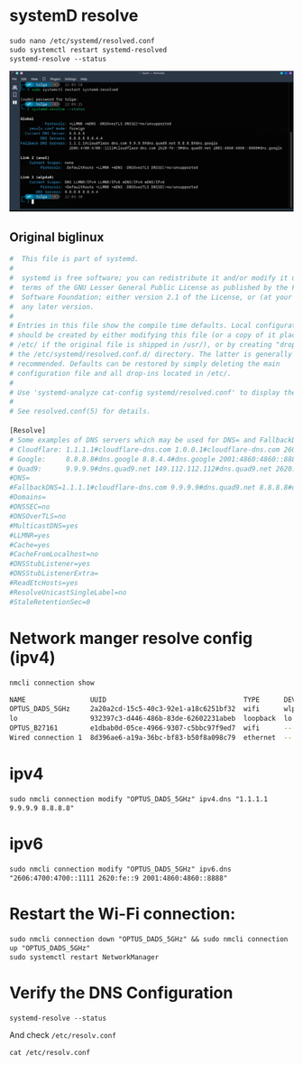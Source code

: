 # systemD resolve
    sudo nano /etc/systemd/resolved.conf
    sudo systemctl restart systemd-resolved
    systemd-resolve --status

![alt text](image-1.png)

## Original biglinux
```bash
#  This file is part of systemd.
#
#  systemd is free software; you can redistribute it and/or modify it under the
#  terms of the GNU Lesser General Public License as published by the Free
#  Software Foundation; either version 2.1 of the License, or (at your option)
#  any later version.
#
# Entries in this file show the compile time defaults. Local configuration
# should be created by either modifying this file (or a copy of it placed in
# /etc/ if the original file is shipped in /usr/), or by creating "drop-ins" in
# the /etc/systemd/resolved.conf.d/ directory. The latter is generally
# recommended. Defaults can be restored by simply deleting the main
# configuration file and all drop-ins located in /etc/.
#
# Use 'systemd-analyze cat-config systemd/resolved.conf' to display the full config.
#
# See resolved.conf(5) for details.

[Resolve]
# Some examples of DNS servers which may be used for DNS= and FallbackDNS=:
# Cloudflare: 1.1.1.1#cloudflare-dns.com 1.0.0.1#cloudflare-dns.com 2606:4700:4700::1111#cloudflare-dns.com 2606:4700:4700::1001#cloudflare-dns.com
# Google:     8.8.8.8#dns.google 8.8.4.4#dns.google 2001:4860:4860::8888#dns.google 2001:4860:4860::8844#dns.google
# Quad9:      9.9.9.9#dns.quad9.net 149.112.112.112#dns.quad9.net 2620:fe::fe#dns.quad9.net 2620:fe::9#dns.quad9.net
#DNS=
#FallbackDNS=1.1.1.1#cloudflare-dns.com 9.9.9.9#dns.quad9.net 8.8.8.8#dns.google 2606:4700:4700::1111#cloudflare-dns.com 2620:fe::9#dns.quad9.net 2001:4860:4860::8888#dns.google
#Domains=
#DNSSEC=no
#DNSOverTLS=no
#MulticastDNS=yes
#LLMNR=yes
#Cache=yes
#CacheFromLocalhost=no
#DNSStubListener=yes
#DNSStubListenerExtra=
#ReadEtcHosts=yes
#ResolveUnicastSingleLabel=no
#StaleRetentionSec=0
```

# Network manger resolve config (ipv4)

    nmcli connection show

```bash
NAME                UUID                                  TYPE      DEVICE 
OPTUS_DADS_5GHz     2a20a2cd-15c5-40c3-92e1-a18c6251bf32  wifi      wlp4s0 
lo                  932397c3-d446-486b-83de-62602231abeb  loopback  lo     
OPTUS_B27161        e1dbab0d-05ce-4966-9307-c5bbc97f9ed7  wifi      --     
Wired connection 1  8d396ae6-a19a-36bc-bf83-b50f8a098c79  ethernet  --  
```

# ipv4

    sudo nmcli connection modify "OPTUS_DADS_5GHz" ipv4.dns "1.1.1.1 9.9.9.9 8.8.8.8"
    
# ipv6

    sudo nmcli connection modify "OPTUS_DADS_5GHz" ipv6.dns "2606:4700:4700::1111 2620:fe::9 2001:4860:4860::8888"
    
# Restart the Wi-Fi connection:

    sudo nmcli connection down "OPTUS_DADS_5GHz" && sudo nmcli connection up "OPTUS_DADS_5GHz"
    sudo systemctl restart NetworkManager

# Verify the DNS Configuration

    systemd-resolve --status

And check `/etc/resolv.conf`

    cat /etc/resolv.conf